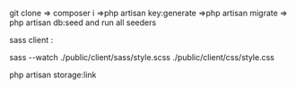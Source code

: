 git clone => composer i =>php artisan key:generate =>php artisan migrate => php artisan db:seed and run all seeders

sass client :

sass --watch ./public/client/sass/style.scss ./public/client/css/style.css

php artisan storage:link
